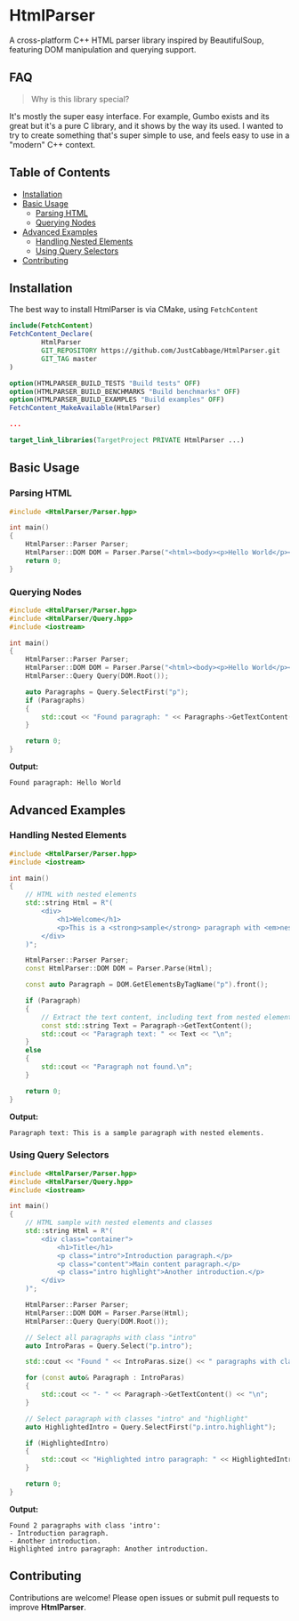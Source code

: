 # HtmlParser

A cross-platform C++ HTML parser library inspired by BeautifulSoup, featuring DOM manipulation and querying support.

## FAQ

> Why is this library special?

It's mostly the super easy interface. For example, Gumbo exists and its great but it's a pure C library, and it shows by the way its used. I wanted to try to create something that's super simple to use, and feels easy to use in a "modern" C++ context.

## Table of Contents

- [Installation](#installation)
- [Basic Usage](#basic-usage)
  - [Parsing HTML](#parsing-html)
  - [Querying Nodes](#querying-nodes)
- [Advanced Examples](#advanced-examples)
  - [Handling Nested Elements](#handling-nested-elements)
  - [Using Query Selectors](#using-query-selectors)
- [Contributing](#contributing)

## Installation

The best way to install HtmlParser is via CMake, using `FetchContent`

```cmake
include(FetchContent)
FetchContent_Declare(
        HtmlParser
        GIT_REPOSITORY https://github.com/JustCabbage/HtmlParser.git
        GIT_TAG master
)

option(HTMLPARSER_BUILD_TESTS "Build tests" OFF)
option(HTMLPARSER_BUILD_BENCHMARKS "Build benchmarks" OFF)
option(HTMLPARSER_BUILD_EXAMPLES "Build examples" OFF)
FetchContent_MakeAvailable(HtmlParser)

...

target_link_libraries(TargetProject PRIVATE HtmlParser ...)
```

## Basic Usage

### Parsing HTML

```c++
#include <HtmlParser/Parser.hpp>

int main()
{
    HtmlParser::Parser Parser;
    HtmlParser::DOM DOM = Parser.Parse("<html><body><p>Hello World</p></body></html>");
    return 0;
}
```

### Querying Nodes

```c++
#include <HtmlParser/Parser.hpp>
#include <HtmlParser/Query.hpp>
#include <iostream>

int main()
{
    HtmlParser::Parser Parser;
    HtmlParser::DOM DOM = Parser.Parse("<html><body><p>Hello World</p></body></html>");
    HtmlParser::Query Query(DOM.Root());

    auto Paragraphs = Query.SelectFirst("p");
    if (Paragraphs)
    {
        std::cout << "Found paragraph: " << Paragraphs->GetTextContent() << std::endl;
    }

    return 0;
}
```

**Output:**

```
Found paragraph: Hello World
```

## Advanced Examples

### Handling Nested Elements

```c++
#include <HtmlParser/Parser.hpp>
#include <iostream>

int main()
{
    // HTML with nested elements
    std::string Html = R"(
        <div>
            <h1>Welcome</h1>
            <p>This is a <strong>sample</strong> paragraph with <em>nested</em> elements.</p>
        </div>
    )";

    HtmlParser::Parser Parser;
    const HtmlParser::DOM DOM = Parser.Parse(Html);

    const auto Paragraph = DOM.GetElementsByTagName("p").front();

    if (Paragraph)
    {
        // Extract the text content, including text from nested elements
        const std::string Text = Paragraph->GetTextContent();
        std::cout << "Paragraph text: " << Text << "\n";
    }
    else
    {
        std::cout << "Paragraph not found.\n";
    }

    return 0;
}
```

**Output:**

```
Paragraph text: This is a sample paragraph with nested elements.
```

### Using Query Selectors

```c++
#include <HtmlParser/Parser.hpp>
#include <HtmlParser/Query.hpp>
#include <iostream>

int main()
{
    // HTML sample with nested elements and classes
    std::string Html = R"(
        <div class="container">
            <h1>Title</h1>
            <p class="intro">Introduction paragraph.</p>
            <p class="content">Main content paragraph.</p>
            <p class="intro highlight">Another introduction.</p>
        </div>
    )";

    HtmlParser::Parser Parser;
    HtmlParser::DOM DOM = Parser.Parse(Html);
    HtmlParser::Query Query(DOM.Root());

    // Select all paragraphs with class "intro"
    auto IntroParas = Query.Select("p.intro");

    std::cout << "Found " << IntroParas.size() << " paragraphs with class 'intro':\n";

    for (const auto& Paragraph : IntroParas)
    {
        std::cout << "- " << Paragraph->GetTextContent() << "\n";
    }

    // Select paragraph with classes "intro" and "highlight"
    auto HighlightedIntro = Query.SelectFirst("p.intro.highlight");

    if (HighlightedIntro)
    {
        std::cout << "Highlighted intro paragraph: " << HighlightedIntro->GetTextContent() << "\n";
    }

    return 0;
}
```

**Output:**

```
Found 2 paragraphs with class 'intro':
- Introduction paragraph.
- Another introduction.
Highlighted intro paragraph: Another introduction.
```

## Contributing

Contributions are welcome! Please open issues or submit pull requests to improve **HtmlParser**.
